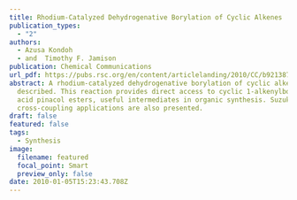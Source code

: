 ```yaml
---
title: Rhodium-Catalyzed Dehydrogenative Borylation of Cyclic Alkenes
publication_types:
  - "2"
authors:
  - Azusa Kondoh
  - and  Timothy F. Jamison
publication: Chemical Communications
url_pdf: https://pubs.rsc.org/en/content/articlelanding/2010/CC/b921387b
abstract: A rhodium-catalyzed dehydrogenative borylation of cyclic alkenes is
  described. This reaction provides direct access to cyclic 1-alkenylboronic
  acid pinacol esters, useful intermediates in organic synthesis. Suzuki–Miyaura
  cross-coupling applications are also presented.
draft: false
featured: false
tags:
  - Synthesis
image:
  filename: featured
  focal_point: Smart
  preview_only: false
date: 2010-01-05T15:23:43.708Z
---
```

